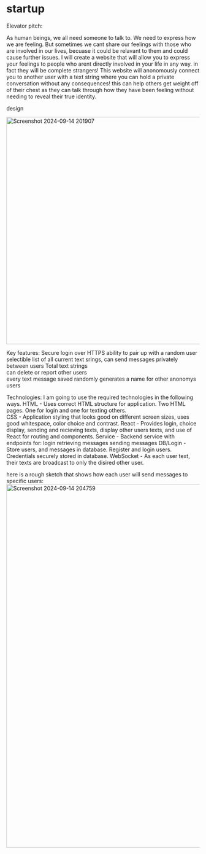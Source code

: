 # startup

Elevator pitch:

As human beings, we all need someone to talk to. We need to express how we are feeling. But sometimes we cant share our feelings 
with those who are involved in our lives, becuase it could be relavant to them and could cause further issues. I will create a website 
that will allow you to express your feelings to people who arent directly involved in your life in any way. in fact they will be 
complete strangers! This website will anonomously connect you to another user with a text string where you can hold a private 
conversation without any consequences! this can help others get weight off of their chest as they can talk through how they have been 
feeling without needing to reveal their true identity. 

design

<img width="592" alt="Screenshot 2024-09-14 201907" src="https://github.com/user-attachments/assets/ca690006-0dc9-4818-82a7-58ad74a61afb">

Key features: 
Secure login over HTTPS 
ability to pair up with a random user 
selectible list of all current text srings, 
can send messages privately between users 
Total text strings  
can delete or report other users  
every text message saved 
randomly generates a name for other anonomys users 

Technologies: 
I am going to use the required technologies in the following ways. 
HTML - Uses correct HTML structure for application. Two HTML pages. One for login and one for texting others.  
CSS - Application styling that looks good on different screen sizes, uses good whitespace, color choice and contrast. 
React - Provides login, choice display, sending and recieving texts, display other users texts, and use of React for routing and components. 
Service - Backend service with endpoints for: 
login 
retrieving messages 
sending messages 
DB/Login - Store users, and messages in database. Register and login users. Credentials securely stored in database. 
WebSocket - As each user text, their texts are broadcast to only the disired other user. 
  
here is a rough sketch that shows how each user will send messages to specific users: 
<img width="947" alt="Screenshot 2024-09-14 204759" src="https://github.com/user-attachments/assets/301d139f-33ba-4376-a2aa-e2d859d1b0d9">


